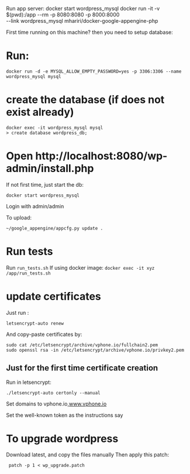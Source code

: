 Run app server:
    docker start wordpress_mysql
    docker run -it -v $(pwd):/app --rm -p 8080:8080 -p 8000:8000 \
        --link wordpress_mysql mhariri/docker-google-appengine-php


First time running on this machine? then you need to setup database:

# Run:

    docker run -d -e MYSQL_ALLOW_EMPTY_PASSWORD=yes -p 3306:3306 --name wordpress_mysql mysql

# create the database (if does not exist already)

    docker exec -it wordpress_mysql mysql
    > create database wordpress_db;


# Open http://localhost:8080/wp-admin/install.php



If not first time, just start the db:

    docker start wordpress_mysql

Login with admin/admin


To upload:

    ~/google_appengine/appcfg.py update .



# Run tests

Run `run_tests.sh`
If using docker image: `docker exec -it xyz /app/run_tests.sh`

# update certificates

Just run :

    letsencrypt-auto renew

And copy-paste certificates by:

    sudo cat /etc/letsencrypt/archive/vphone.io/fullchain2.pem
    sudo openssl rsa -in /etc/letsencrypt/archive/vphone.io/privkey2.pem


## Just for the first time certificate creation

Run in letsencrypt:

    ./letsencrypt-auto certonly --manual

Set domains to vphone.io,www.vphone.io

Set the well-known token as the instructions say

# To upgrade wordpress

Download latest, and copy the files manually
Then apply this patch:

     patch -p 1 < wp_upgrade.patch
